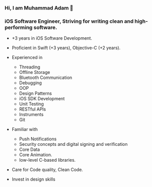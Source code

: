 ### Hi, I am Muhammad Adam 👋

### iOS Software Engineer, Striving for writing clean and high-performing software.

- +3 years in iOS Software Development.
- Proficient in Swift (+3 years), Objective-C (+2 years).
- Experienced in
  - Threading
  - Offline Storage
  - Bluetooth Communication 
  - Debugging 
  - OOP
  - Design Patterns
  - iOS SDK Development
  - Unit Testing
  - RESTful APIs
  - Instruments
  - Git

- Familiar with 
  - Push Notifications
  - Security concepts and digital signing and verification
  - Core Data
  - Core Animation.
  - low-level C-based libraries.

- Care for Code quality, Clean Code.
- Invest in design skills

<!--
**MuhammadAli-M/MuhammadAli-M** is a ✨ _special_ ✨ repository because its `README.md` (this file) appears on your GitHub profile.

Here are some ideas to get you started:

- 🔭 I’m currently working on ...
- 🌱 I’m currently learning ...
- 👯 I’m looking to collaborate on ...
- 🤔 I’m looking for help with ...
- 💬 Ask me about ...
- 📫 How to reach me: ...
- 😄 Pronouns: ...
- ⚡ Fun fact: ...
-->
